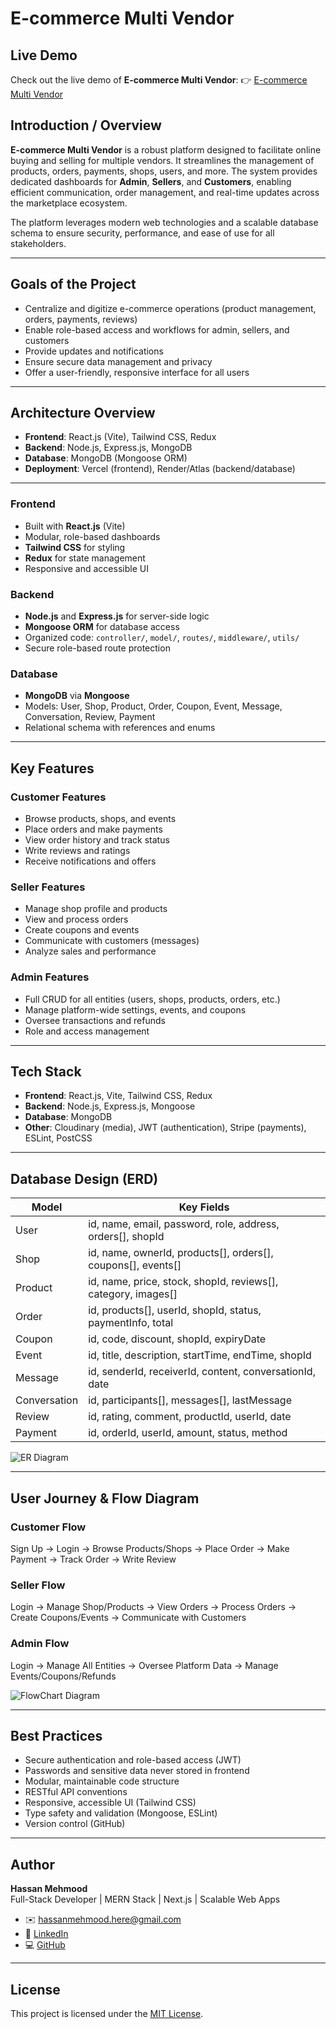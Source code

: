 # E-commerce Multi Vendor

## Live Demo
Check out the live demo of **E-commerce Multi Vendor**: 👉 [E-commerce Multi Vendor](https://your-demo-link.com/)

## Introduction / Overview

**E-commerce Multi Vendor** is a robust platform designed to facilitate online buying and selling for multiple vendors. It streamlines the management of products, orders, payments, shops, users, and more. The system provides dedicated dashboards for **Admin**, **Sellers**, and **Customers**, enabling efficient communication, order management, and real-time updates across the marketplace ecosystem.

The platform leverages modern web technologies and a scalable database schema to ensure security, performance, and ease of use for all stakeholders.

---


## Goals of the Project

- Centralize and digitize e-commerce operations (product management, orders, payments, reviews)
- Enable role-based access and workflows for admin, sellers, and customers
- Provide updates and notifications
- Ensure secure data management and privacy
- Offer a user-friendly, responsive interface for all users

---

## Architecture Overview

- **Frontend**: React.js (Vite), Tailwind CSS, Redux
- **Backend**: Node.js, Express.js, MongoDB
- **Database**: MongoDB (Mongoose ORM)
- **Deployment**: Vercel (frontend), Render/Atlas (backend/database)

---

### Frontend
- Built with **React.js** (Vite)
- Modular, role-based dashboards
- **Tailwind CSS** for styling
- **Redux** for state management
- Responsive and accessible UI

### Backend
- **Node.js** and **Express.js** for server-side logic
- **Mongoose ORM** for database access
- Organized code: `controller/`, `model/`, `routes/`, `middleware/`, `utils/`
- Secure role-based route protection

### Database
- **MongoDB** via **Mongoose**
- Models: User, Shop, Product, Order, Coupon, Event, Message, Conversation, Review, Payment
- Relational schema with references and enums

---

## Key Features

### Customer Features
- Browse products, shops, and events
- Place orders and make payments
- View order history and track status
- Write reviews and ratings
- Receive notifications and offers

### Seller Features
- Manage shop profile and products
- View and process orders
- Create coupons and events
- Communicate with customers (messages)
- Analyze sales and performance

### Admin Features
- Full CRUD for all entities (users, shops, products, orders, etc.)
- Manage platform-wide settings, events, and coupons
- Oversee transactions and refunds
- Role and access management

---

## Tech Stack

- **Frontend**: React.js, Vite, Tailwind CSS, Redux
- **Backend**: Node.js, Express.js, Mongoose
- **Database**: MongoDB
- **Other**: Cloudinary (media), JWT (authentication), Stripe (payments), ESLint, PostCSS

---

## Database Design (ERD)

| Model        | Key Fields                                                      |
|-------------|-----------------------------------------------------------------|
| User        | id, name, email, password, role, address, orders[], shopId      |
| Shop        | id, name, ownerId, products[], orders[], coupons[], events[]    |
| Product     | id, name, price, stock, shopId, reviews[], category, images[]   |
| Order       | id, products[], userId, shopId, status, paymentInfo, total      |
| Coupon      | id, code, discount, shopId, expiryDate                          |
| Event       | id, title, description, startTime, endTime, shopId              |
| Message     | id, senderId, receiverId, content, conversationId, date         |
| Conversation| id, participants[], messages[], lastMessage                     |
| Review      | id, rating, comment, productId, userId, date                    |
| Payment     | id, orderId, userId, amount, status, method                     |

![ER Diagram](https://crkvtlqdxghwgshmvqwh.supabase.co/storage/v1/object/public/images/buyza-ERD.png)

---

## User Journey & Flow Diagram

### Customer Flow
Sign Up → Login → Browse Products/Shops → Place Order → Make Payment → Track Order → Write Review

### Seller Flow
Login → Manage Shop/Products → View Orders → Process Orders → Create Coupons/Events → Communicate with Customers

### Admin Flow
Login → Manage All Entities → Oversee Platform Data → Manage Events/Coupons/Refunds

![FlowChart Diagram](https://crkvtlqdxghwgshmvqwh.supabase.co/storage/v1/object/public/images/buyza-FD.png)

---

## Best Practices

- Secure authentication and role-based access (JWT)
- Passwords and sensitive data never stored in frontend
- Modular, maintainable code structure
- RESTful API conventions
- Responsive, accessible UI (Tailwind CSS)
- Type safety and validation (Mongoose, ESLint)
- Version control (GitHub)

---

##  Author

**Hassan Mehmood**  
Full-Stack Developer | MERN Stack | Next.js | Scalable Web Apps

- ✉️ hassanmehmood.here@gmail.com
- 💼 [LinkedIn](https://www.linkedin.com/in/hassanmehmood1098/)  
- 💻 [GitHub](https://github.com/hassan4554)
---

##  License

This project is licensed under the [MIT License](./LICENSE).